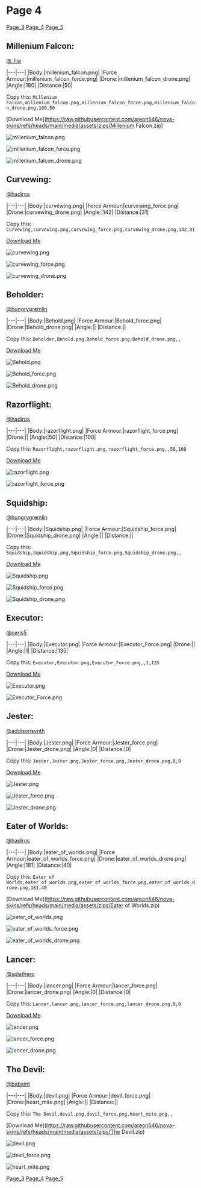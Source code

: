 # Page 4

[Page_3](./Page_3.html)
[Page_4](./Page_4.html)
[Page_5](./Page_5.html)

## **Millenium Falcon**:
[@_ltw](https://discord.com/users/268931190667476998)


|---|---|
|Body:|millenium_falcon.png|
|Force Armour:|millenium_falcon_force.png|
|Drone:|millenium_falcon_drone.png|
|Angle:|180|
|Distance:|50|

Copy this: `Millenium Falcon,millenium_falcon.png,millenium_falcon_force.png,millenium_falcon_drone.png,180,50`

[Download Me](https://raw.githubusercontent.com/areon546/nova-skins/refs/heads/main/media/assets/zips/Millenium Falcon.zip)


![millenium_falcon.png](https://raw.githubusercontent.com/areon546/nova-skins/refs/heads/main/media/custom_skins/millenium_falcon.png)

![millenium_falcon_force.png](https://raw.githubusercontent.com/areon546/nova-skins/refs/heads/main/media/custom_skins/millenium_falcon_force.png)


![millenium_falcon_drone.png](https://raw.githubusercontent.com/areon546/nova-skins/refs/heads/main/media/custom_skins/millenium_falcon_drone.png)



## **Curvewing**:
[@hadiros](https://discord.com/users/266028842395631629)


|---|---|
|Body:|curvewing.png|
|Force Armour:|curvewing_force.png|
|Drone:|curvewing_drone.png|
|Angle:|142|
|Distance:|31|

Copy this: `Curvewing,curvewing.png,curvewing_force.png,curvewing_drone.png,142,31`

[Download Me](https://raw.githubusercontent.com/areon546/nova-skins/refs/heads/main/media/assets/zips/Curvewing.zip)


![curvewing.png](https://raw.githubusercontent.com/areon546/nova-skins/refs/heads/main/media/custom_skins/curvewing.png)

![curvewing_force.png](https://raw.githubusercontent.com/areon546/nova-skins/refs/heads/main/media/custom_skins/curvewing_force.png)


![curvewing_drone.png](https://raw.githubusercontent.com/areon546/nova-skins/refs/heads/main/media/custom_skins/curvewing_drone.png)



## **Beholder**:
[@hungrygremlin](https://discord.com/users/361743580563374080)


|---|---|
|Body:|Behold.png|
|Force Armour:|Behold_force.png|
|Drone:|Behold_drone.png|
|Angle:||
|Distance:||

Copy this: `Beholder,Behold.png,Behold_force.png,Behold_drone.png,,`

[Download Me](https://raw.githubusercontent.com/areon546/nova-skins/refs/heads/main/media/assets/zips/Beholder.zip)


![Behold.png](https://raw.githubusercontent.com/areon546/nova-skins/refs/heads/main/media/custom_skins/Behold.png)

![Behold_force.png](https://raw.githubusercontent.com/areon546/nova-skins/refs/heads/main/media/custom_skins/Behold_force.png)


![Behold_drone.png](https://raw.githubusercontent.com/areon546/nova-skins/refs/heads/main/media/custom_skins/Behold_drone.png)



## **Razorflight**:
[@hadiros](https://discord.com/users/266028842395631629)


|---|---|
|Body:|razorflight.png|
|Force Armour:|razorflight_force.png|
|Drone:||
|Angle:|50|
|Distance:|100|

Copy this: `Razorflight,razorflight.png,razorflight_force.png,,50,100`

[Download Me](https://raw.githubusercontent.com/areon546/nova-skins/refs/heads/main/media/assets/zips/Razorflight.zip)


![razorflight.png](https://raw.githubusercontent.com/areon546/nova-skins/refs/heads/main/media/custom_skins/razorflight.png)

![razorflight_force.png](https://raw.githubusercontent.com/areon546/nova-skins/refs/heads/main/media/custom_skins/razorflight_force.png)




## **Squidship**:
[@hungrygremlin](https://discord.com/users/361743580563374080)


|---|---|
|Body:|Squidship.png|
|Force Armour:|Squidship_force.png|
|Drone:|Squidship_drone.png|
|Angle:||
|Distance:||

Copy this: `Squidship,Squidship.png,Squidship_force.png,Squidship_drone.png,,`

[Download Me](https://raw.githubusercontent.com/areon546/nova-skins/refs/heads/main/media/assets/zips/Squidship.zip)


![Squidship.png](https://raw.githubusercontent.com/areon546/nova-skins/refs/heads/main/media/custom_skins/Squidship.png)

![Squidship_force.png](https://raw.githubusercontent.com/areon546/nova-skins/refs/heads/main/media/custom_skins/Squidship_force.png)


![Squidship_drone.png](https://raw.githubusercontent.com/areon546/nova-skins/refs/heads/main/media/custom_skins/Squidship_drone.png)



## **Executor**:
[@ceris5](https://discord.com/users/460824601019023360)


|---|---|
|Body:|Executor.png|
|Force Armour:|Executor_Force.png|
|Drone:||
|Angle:|1|
|Distance:|135|

Copy this: `Executor,Executor.png,Executor_Force.png,,1,135`

[Download Me](https://raw.githubusercontent.com/areon546/nova-skins/refs/heads/main/media/assets/zips/Executor.zip)


![Executor.png](https://raw.githubusercontent.com/areon546/nova-skins/refs/heads/main/media/custom_skins/Executor.png)

![Executor_Force.png](https://raw.githubusercontent.com/areon546/nova-skins/refs/heads/main/media/custom_skins/Executor_Force.png)




## **Jester**:
[@addisonsynth](https://discord.com/users/690582693532008459)


|---|---|
|Body:|Jester.png|
|Force Armour:|Jester_force.png|
|Drone:|Jester_drone.png|
|Angle:|0|
|Distance:|0|

Copy this: `Jester,Jester.png,Jester_force.png,Jester_drone.png,0,0`

[Download Me](https://raw.githubusercontent.com/areon546/nova-skins/refs/heads/main/media/assets/zips/Jester.zip)


![Jester.png](https://raw.githubusercontent.com/areon546/nova-skins/refs/heads/main/media/custom_skins/Jester.png)

![Jester_force.png](https://raw.githubusercontent.com/areon546/nova-skins/refs/heads/main/media/custom_skins/Jester_force.png)


![Jester_drone.png](https://raw.githubusercontent.com/areon546/nova-skins/refs/heads/main/media/custom_skins/Jester_drone.png)



## **Eater of Worlds**:
[@hadiros](https://discord.com/users/266028842395631629)


|---|---|
|Body:|eater_of_worlds.png|
|Force Armour:|eater_of_worlds_force.png|
|Drone:|eater_of_worlds_drone.png|
|Angle:|181|
|Distance:|40|

Copy this: `Eater of Worlds,eater_of_worlds.png,eater_of_worlds_force.png,eater_of_worlds_drone.png,181,40`

[Download Me](https://raw.githubusercontent.com/areon546/nova-skins/refs/heads/main/media/assets/zips/Eater of Worlds.zip)


![eater_of_worlds.png](https://raw.githubusercontent.com/areon546/nova-skins/refs/heads/main/media/custom_skins/eater_of_worlds.png)

![eater_of_worlds_force.png](https://raw.githubusercontent.com/areon546/nova-skins/refs/heads/main/media/custom_skins/eater_of_worlds_force.png)


![eater_of_worlds_drone.png](https://raw.githubusercontent.com/areon546/nova-skins/refs/heads/main/media/custom_skins/eater_of_worlds_drone.png)



## **Lancer**:
[@splathero](https://discord.com/users/1088727297755971645)


|---|---|
|Body:|lancer.png|
|Force Armour:|lancer_force.png|
|Drone:|lancer_drone.png|
|Angle:|0|
|Distance:|0|

Copy this: `Lancer,lancer.png,lancer_force.png,lancer_drone.png,0,0`

[Download Me](https://raw.githubusercontent.com/areon546/nova-skins/refs/heads/main/media/assets/zips/Lancer.zip)


![lancer.png](https://raw.githubusercontent.com/areon546/nova-skins/refs/heads/main/media/custom_skins/lancer.png)

![lancer_force.png](https://raw.githubusercontent.com/areon546/nova-skins/refs/heads/main/media/custom_skins/lancer_force.png)


![lancer_drone.png](https://raw.githubusercontent.com/areon546/nova-skins/refs/heads/main/media/custom_skins/lancer_drone.png)



## **The Devil**:
[@babaint](https://discord.com/users/598945877419360266)


|---|---|
|Body:|devil.png|
|Force Armour:|devil_force.png|
|Drone:|heart_mite.png|
|Angle:||
|Distance:||

Copy this: `The Devil,devil.png,devil_force.png,heart_mite.png,,`

[Download Me](https://raw.githubusercontent.com/areon546/nova-skins/refs/heads/main/media/assets/zips/The Devil.zip)


![devil.png](https://raw.githubusercontent.com/areon546/nova-skins/refs/heads/main/media/custom_skins/devil.png)

![devil_force.png](https://raw.githubusercontent.com/areon546/nova-skins/refs/heads/main/media/custom_skins/devil_force.png)


![heart_mite.png](https://raw.githubusercontent.com/areon546/nova-skins/refs/heads/main/media/custom_skins/heart_mite.png)


[Page_3](./Page_3.html)
[Page_4](./Page_4.html)
[Page_5](./Page_5.html)